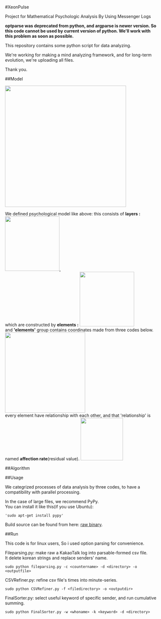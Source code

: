 #XeonPulse

Project for Mathematical Psychologic Analysis By Using Messenger Logs

**optparse was deprecated from python, and argparse is newer version. So this code cannot be used by current version of python. We'll work with this problem as soon as possible.**

This repository contains some python script for data analyzing.

We're working for making a mind analyzing framework, and for long-term evolution, we're uploading all files.

Thank you.

##Model

<img src="https://github.com/cheon7886/XeonPulse/blob/master/img/Topology.png" width="400px">

We defined psychological model like above: this consists of **layers :** <img src="https://github.com/cheon7886/XeonPulse/blob/master/img/Entry.png" width="180px">,    
which are constructed by **elements :** <img src="https://github.com/cheon7886/XeonPulse/blob/master/img/Layer.png" width="180px">    
and **'elements'** group contains coordinates made from three codes below.
<img src="https://github.com/cheon7886/XeonPulse/blob/master/img/Element.png" width="265px">    
every element have relationship with each other, and that 'relationship' is named **affection rate**(residual value).
<img src="https://github.com/cheon7886/XeonPulse/blob/master/img/AffRate.png" width="140px">

##Algorithm

##Usage

We categrized processes of data analysis by three codes, to have a compatibility with parallel processing. 

In the case of large files, we recommend PyPy.    
You can install it like this(if you use Ubuntu):

    'sudo apt-get install pypy'

Build source can be found from here: [raw binary](http://pypy.org/download.html).

##Run

This code is for linux users, So i used option parsing for convenience.

Fileparsing.py: make raw a KakaoTalk log into parsable-formed csv file.    
It delete korean strings and replace senders' name.

    sudo python fileparsing.py -c <countername> -d <directory> -o <outputfile>
    
CSVRefiner.py: refine csv file's times into minute-series.

    sudo python CSVRefiner.py -f <filedirectory> -o <outputdir>

FinalSorter.py: select useful keyword of specific sender, and run cumulative summing.

    sudo python FinalSorter.py -w <whoname> -k <keyword> -d <directory>

